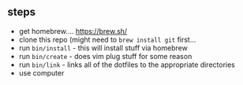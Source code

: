 ## steps

* get homebrew.... https://brew.sh/
* clone this repo (might need to `brew install git` first...
* run `bin/install` - this will install stuff via homebrew
* run `bin/create` - does vim plug stuff for some reason
* run `bin/link` - links all of the dotfiles to the appropriate directories
* use computer
